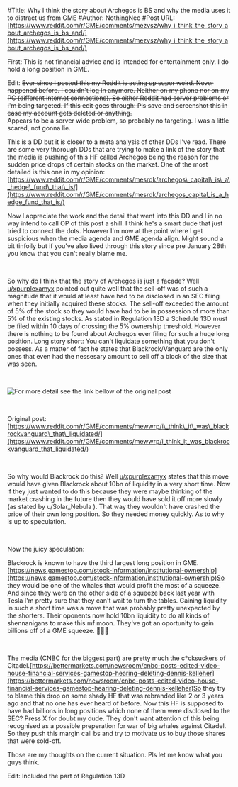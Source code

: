 #Title: Why I think the story about Archegos is BS and why the media uses it to distract us from GME
#Author: NothingNeo
#Post URL: [https://www.reddit.com/r/GME/comments/mezvsz/why_i_think_the_story_about_archegos_is_bs_and/](https://www.reddit.com/r/GME/comments/mezvsz/why_i_think_the_story_about_archegos_is_bs_and/)


First: This is not financial advice and is intended for entertainment only. I do hold a long position in GME.

Edit: ~~Ever since I posted this my Reddit is acting up super weird. Never happened before. I couldn't log in anymore. Neither on my phone nor on my PC (different internet connections). So either Reddit had server problems or I'm being targeted. If this edit goes through: Pls save and screenshot this in case my account gets deleted or anything.~~  
Appears to be a server wide problem, so probably no targeting. I was a little scared, not gonna lie.

This is a DD but it is closer to a meta analysis of other DDs I've read. There are some very thorough DDs that are trying to make a link of the story that the media is pushing of this HF called Archegos being the reason for the sudden price drops of certain stocks on the market. One of the most detailed is this one in my opinion: [https://www.reddit.com/r/GME/comments/mesrdk/archegos\_capital\_is\_a\_hedge\_fund\_that\_is/](https://www.reddit.com/r/GME/comments/mesrdk/archegos_capital_is_a_hedge_fund_that_is/)

Now I appreciate the work and the detail that went into this DD and I in no way intend to call OP of this post a shill. I think he's a smart dude that just tried to connect the dots. However I'm now at the point where I get suspicious when the media agenda and GME agenda align. Might sound a bit tinfoily but if you've also lived through this story since pre January 28th you know that you can't really blame me.

&#x200B;

So why do I think that the story of Archegos is just a facade? Well  [u/xpurplexamyx](https://www.reddit.com/user/xpurplexamyx/)  pointed out quite well that the sell-off was of such a magnitude that it would at least have had to be disclosed in an SEC filing when they initially acquired these stocks. The sell-off exceeded the amount of 5% of the stock so they would have had to be in possession of more than 5% of the existing stocks. As stated in Regulation 13D a Schedule 13D must be filed within 10 days of crossing the 5% ownership threshold.  However there is nothing to be found about Archegos ever filing for such a huge long position. 
Long story short: You can't liquidate something that you don't possess. As a matter of fact he states that Blackrock/Vanguard are the only ones that even had the nessesary amount to sell off a block of the size that was seen.

&#x200B;

![For more detail see the link bellow of the original post](https://preview.redd.it/6jbru8dl7rp61.png?width=973&format=png&auto=webp&s=cc5df7d635539d0eb98de19349a3fe43dabd0dc3)

&#x200B;

Original post: [https://www.reddit.com/r/GME/comments/mewwrp/i\_think\_it\_was\_blackrockvanguard\_that\_liquidated/](https://www.reddit.com/r/GME/comments/mewwrp/i_think_it_was_blackrockvanguard_that_liquidated/)

&#x200B;

So why would Blackrock do this? Well [u/xpurplexamyx](https://www.reddit.com/user/xpurplexamyx/) states that this move would have given Blackrock about 10bn of liquidity in a very short time. Now if they just wanted to do this because they were maybe thinking of the market crashing in the future then they would have sold it off more slowly (as stated by u/Solar_Nebula ). That way they wouldn't have crashed the price of their own long position. So they needed money quickly. As to why is up to speculation.

&#x200B;

Now the juicy speculation:

Blackrock is known to have the third largest long position in GME.[https://news.gamestop.com/stock-information/institutional-ownership](https://news.gamestop.com/stock-information/institutional-ownership)So they would be one of the whales that would profit the most of a squeeze. And since they were on the other side of a squeeze back last year with Tesla I'm pretty sure that they can't wait to turn the tables. Gaining liquidity in such a short time was a move that was probably pretty unexpected by the shorters. Their oponents now hold 10bn liquidity to do all kinds of shennanigans to make this mf moon. They've got an oportunity to gain billions off of a GME squeeze. 🚀🚀🚀

&#x200B;

The media (CNBC for the biggest part) are pretty much the c\*cksuckers of Citadel.[https://bettermarkets.com/newsroom/cnbc-posts-edited-video-house-financial-services-gamestop-hearing-deleting-dennis-kelleher](https://bettermarkets.com/newsroom/cnbc-posts-edited-video-house-financial-services-gamestop-hearing-deleting-dennis-kelleher)So they try to blame this drop on some shady HF that was rebranded like 2 or 3 years ago and that no one has ever heard of before. Now this HF is supposed to have had billions in long positions which none of them were disclosed to the SEC? Press X for doubt my dude. They don't want attention of this being recognised as a possible preperation for war of big whales against Citadel. So they push this margin call bs and try to motivate us to buy those shares that were sold-off.

Those are my thoughts on the current situation. Pls let me know what you guys think.

Edit: Included the part of Regulation 13D